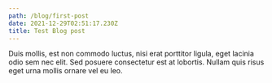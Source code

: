 ```yaml
---
path: /blog/first-post
date: 2021-12-29T02:51:17.230Z
title: Test Blog post
---
```

Duis mollis, est non commodo luctus, nisi erat porttitor ligula, eget lacinia odio sem nec elit. Sed posuere consectetur est at lobortis. Nullam quis risus eget urna mollis ornare vel eu leo.